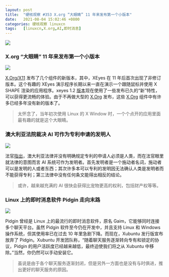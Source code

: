 ```yaml
---
layout: post
title:	"硬核观察 #353 X.org “大眼睛” 11 年来发布第一个小版本"
date:	2021-08-04 15:02:46 +0800 
categories:	硬核观察 linuxcn 
tags:	[linuxcn,X.org,AI,即时消息]
---
```



![](/Asserts/Images//attachment/album/202108/04/150131flr69zh5q5qg0tbr.jpg)


### X.org “大眼睛” 11 年来发布第一个小版本


![](/Asserts/Images//attachment/album/202108/04/150145ahlsagc6s3js8sam.jpg)


[X.Org/X11](http://x.org/X11) 发布了几个组件的新版本，其中，XEyes 在 11 年后首次出现了非修订版本。这个有趣的 XEyes 演示程序长期以来一直在演示一个跟随鼠标并使用 X SHAPE 渲染的应用程序。xeyes 1.2 [版本](https://lists.x.org/archives/xorg-announce/2021-August/003101.html)现在使用了一些发布已久的“新”特性，可以获得更流畅的体验。由于不再做大型的 [X.Org](http://x.org/) 发布，这些 [X.Org](http://x.org/) 组件中有许多已经多年没有新的版本了。



> 
> 太怀念了，当年初次使用 Linux 的 X Window 时，一个个点开的应用里面最有趣的就是这个大眼睛。
> 
> 
> 


### 澳大利亚法院裁决 AI 可作为专利申请的发明人


![](/Asserts/Images//attachment/album/202108/04/150159dp2qup4dv65va8sj.jpg)


法官[指出](https://www.theregister.com/2021/08/02/ai_inventor_allowed_in_australia/)，澳大利亚法律并没有明确规定专利的申请人必须是人类，而在法官眼里就法律的意图而言 AI 系统可作为发明者。首先发明者是一个施动者名词，施动者可以是发明的人或者东西；其次许多本可以专利的发明因无法确认人类是发明者而不能获得专利；第三法律中没有任何条文能得出相反的结论。



> 
> 或许，越来越充满的 AI 很快会获得比宠物更高的权利，包括财产权等等。
> 
> 
> 


### Linux 上的即时消息软件 Pidgin 走向末路


![](/Asserts/Images//attachment/album/202108/04/150228kkwmyi69mlay6nf9.jpg)


Pidgin 曾经是 Linux 上的最流行的即时消息软件，原名 Gaim，它能够同时连接多个聊天平台。虽然 Pidgin 软件至今仍在开发中，并且支持 Linux 和 Windows 操作系统，但其使用率已在过去 10 年里急剧下降。而现在，Xubuntu 发行版宣布放弃了 Pidgin。Xubuntu 开发团队称，“随着聊天服务逐渐转向专有和锁定的协议，Pidgin 的用户活跃度已经越来越低，最终迫使我们将之从 Xubuntu 中移除。”当然，你仍然可以手动安装它。



> 
> 虽说是由于各个聊天服务逐渐封闭，但是另外一方面也是没有与时俱进，推出更好的聊天服务的原因。
> 
> 
>
